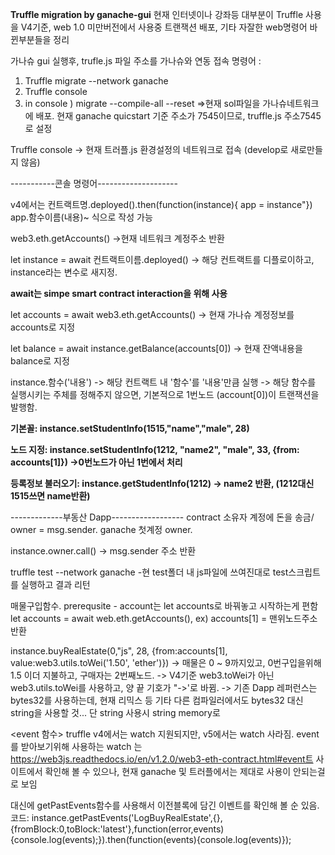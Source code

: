 **Truffle migration by ganache-gui**
현재 인터넷이나 강좌등 대부분이 Truffle 사용을 V4기준, web 1.0 미만버전에서 사용중
트랜잭션 배포, 기타 자잘한 web명령어 바뀐부분들을 정리



가나슈 gui 실행후, trufle.js 파일 주소를 가나슈와 연동
접속 명령어 :
1. Truffle migrate --network ganache  
2. Truffle console
3. in console ) migrate --compile-all --reset
=>현재 sol파일을 가나슈네트워크에 배포. 현재 ganache quicstart 기준 주소가 7545이므로, truffle.js 주소7545로 설정

Truffle console
-> 현재 트러플.js 환경설정의 네트워크로 접속 (develop로 새로만들지 않음)

-----------콘솔 명령어--------------------

v4에서는 컨트랙트명.deployed().then(function(instance){ app = instance"})
app.함수이름(내용)~ 식으로 작성 가능


web3.eth.getAccounts() 
->현재 네트워크 계정주소 반환

let instance = await 컨트랙트이름.deployed()
-> 해당 컨트랙트를 디플로이하고, instance라는 변수로 새지정.

**await는 simpe smart contract interaction을 위해 사용**

let accounts = await web3.eth.getAccounts()
-> 현재 가나슈 계정정보를 accounts로 지정

let balance = await instance.getBalance(accounts[0])
-> 현재 잔액내용을 balance로 지정


instance.함수('내용')
-> 해당 컨트랙트 내 '함수'를 '내용'만큼 실행
-> 해당 함수를 실행시키는 주체를 정해주지 않으면, 기본적으로 1번노드 (account[0])이 트랜잭션을 발행함.

**기본꼴: instance.setStudentInfo(1515,"name","male", 28)**

**노드 지정:  instance.setStudentInfo(1212, "name2", "male", 33, {from: accounts[1]}) ->0번노드가 아닌 1번에서 처리**

**등록정보 불러오기: instance.getStudentInfo(1212) -> name2 반환, (1212대신 1515쓰면 name반환)**

-------------부동산 Dapp------------------
contract 소유자 계정에 돈을 송금/ owner = msg.sender. ganache 첫계정 owner.

instance.owner.call() -> msg.sender 주소 반환

truffle test --network ganache
-현 test폴더 내 js파일에 쓰여진대로 test스크립트를 실행하고 결과 리턴

매물구입함수. 
prerequsite - account는 let accounts로 바꿔놓고 시작하는게 편함
let accounts = await web.eth.getAccounts(),   ex) accounts[1] = 맨위노드주소 반환

instance.buyRealEstate(0,"js", 28, {from:accounts[1], value:web3.utils.toWei('1.50', 'ether')})
-> 매물은 0 ~ 9까지있고, 0번구입을위해 1.5 이더 지불하고, 구매자는 2번째노드. 
-> V4기준 web3.toWei가 아닌 web3.utils.toWei를 사용하고, 양 끝 기호가 "->'로 바뀜.
-> 기존 Dapp 레퍼런스는 bytes32를 사용하는데, 현재 리믹스 등 기타 다른 컴파일러에서도 bytes32 대신 string을 사용할 것... 단 string 사용시 string memory로 


<event 함수>
truffle v4에서는 watch 지원되지만, v5에서는 watch 사라짐.
event를 받아보기위해 사용하는 watch 는 https://web3js.readthedocs.io/en/v1.2.0/web3-eth-contract.html#event트
사이트에서 확인해 볼 수 있으나, 현재 ganache 및 트러플에서는 제대로 사용이 안되는걸로 보임

대신에 getPastEvents함수를 사용해서 이전블록에 담긴 이벤트를 확인해 볼 순 있음.
코드: instance.getPastEvents('LogBuyRealEstate',{},{fromBlock:0,toBlock:'latest'},function(error,events){console.log(events);}).then(function(events){console.log(events)});
